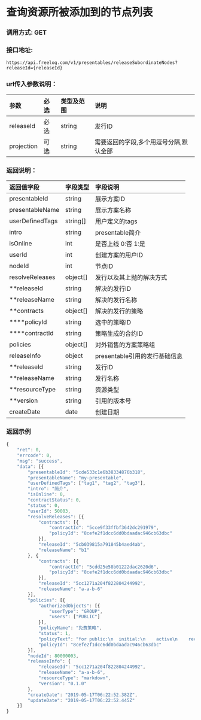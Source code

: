 # 查询资源所被添加到的节点列表

### 调用方式: GET

### 接口地址:

```
https://api.freelog.com/v1/presentables/releaseSubordinateNodes?releaseId={releaseId}
```

### url传入参数说明：

| 参数 | 必选 | 类型及范围 | 说明 |
| :--- | :--- | :--- | :--- |
| releaseId | 必选 | string | 发行ID |
| projection | 可选 | string | 需要返回的字段,多个用逗号分隔,默认全部 |


### 返回说明：

| 返回值字段 | 字段类型 | 字段说明 |
| :--- | :--- | :--- |
| presentableId | string | 展示方案ID |
| presentableName | string | 展示方案名称 |
| userDefinedTags | string[] | 用户定义的tags |
| intro | string | presentable简介 |
| isOnline | int | 是否上线 0:否 1:是 |
| userId | int | 创建方案的用户ID |
| nodeId | int | 节点ID |
| resolveReleases | object[] | 发行以及其上抛的解决方式 |
| **releaseId | string | 解决的发行ID |
| **releaseName | string | 解决的发行名称 |
| **contracts | object[] | 解决的发行的策略 |
| ****policyId | string | 选中的策略ID |
| ****contractId | string | 策略生成的合约ID |
| policies | object[] | 对外销售的方案策略组 |
| releaseInfo | object | presentable引用的发行基础信息 |
| **releaseId | string | 发行ID |
| **releaseName | string | 发行名称 |
| **resourceType | string | 资源类型 |
| **version | string | 引用的版本号 |
| createDate | date | 创建日期 |


### 返回示例

```js
{
	"ret": 0,
	"errcode": 0,
	"msg": "success",
	"data": [{
		"presentableId": "5cde533c1e6b38334876b318",
		"presentableName": "my-presentable",
		"userDefinedTags": ["tag1", "tag2", "tag3"],
		"intro": "简介",
		"isOnline": 0,
		"contractStatus": 0,
		"status": 0,
		"userId": 50003,
		"resolveReleases": [{
			"contracts": [{
				"contractId": "5cce9f33ffbf3642dc291979",
				"policyId": "8cefe2f1dcc6dd0bdaadac946cb63dbc"
			}],
			"releaseId": "5cb039815a791845b4aed4ab",
			"releaseName": "b1"
		}, {
			"contracts": [{
				"contractId": "5cdd25e58b01222dac2620d6",
				"policyId": "8cefe2f1dcc6dd0bdaadac946cb63dbc"
			}],
			"releaseId": "5cc1271a204f822804244992",
			"releaseName": "a-a-b-6"
		}],
		"policies": [{
			"authorizedObjects": [{
				"userType": "GROUP",
				"users": ["PUBLIC"]
			}],
			"policyName": "免费策略",
			"status": 1,
			"policyText": "for public:\n  initial:\n    active\n    recontractable\n    presentable\n    terminate",
			"policyId": "8cefe2f1dcc6dd0bdaadac946cb63dbc"
		}],
		"nodeId": 80000003,
		"releaseInfo": {
			"releaseId": "5cc1271a204f822804244992",
			"releaseName": "a-a-b-6",
			"resourceType": "markdown",
			"version": "0.1.0"
		},
		"createDate": "2019-05-17T06:22:52.382Z",
		"updateDate": "2019-05-17T06:22:52.445Z"
	}]
}
```